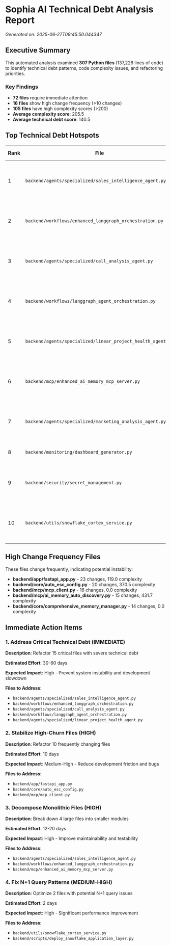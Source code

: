 # Sophia AI Technical Debt Analysis Report

*Generated on: 2025-06-27T09:45:50.044347*

## Executive Summary

This automated analysis examined **307 Python files** 
(137,226 lines of code) to identify technical debt patterns, 
code complexity issues, and refactoring priorities.

### Key Findings
- **72 files** require immediate attention
- **16 files** show high change frequency (>10 changes)
- **105 files** have high complexity scores (>200)
- **Average complexity score**: 205.5
- **Average technical debt score**: 140.5

## Top Technical Debt Hotspots

| Rank | File | Debt Score | Complexity | Changes | Priority | Key Issues |
|------|------|------------|------------|---------|----------|------------|
| 1 | `backend/agents/specialized/sales_intelligence_agent.py` | 831.9 | 1487.8 | 4 | CRITICAL | Monolithic file (>1000 lines), Excessive exception handling |
| 2 | `backend/workflows/enhanced_langgraph_orchestration.py` | 674.1 | 1172.2 | 4 | CRITICAL | Monolithic file (>1000 lines), Excessive exception handling |
| 3 | `backend/agents/specialized/call_analysis_agent.py` | 636.5 | 1152.9 | 10 | CRITICAL | Large file (>500 lines), Mixed async/sync patterns |
| 4 | `backend/workflows/langgraph_agent_orchestration.py` | 606.0 | 1115.9 | 4 | CRITICAL | Large file (>500 lines), Mixed async/sync patterns |
| 5 | `backend/agents/specialized/linear_project_health_agent.py` | 594.0 | 1088.0 | 5 | CRITICAL | Large file (>500 lines), Mixed async/sync patterns |
| 6 | `backend/mcp/enhanced_ai_memory_mcp_server.py` | 589.5 | 975.1 | 6 | CRITICAL | Monolithic file (>1000 lines), Excessive exception handling |
| 7 | `backend/agents/specialized/marketing_analysis_agent.py` | 567.5 | 1042.9 | 3 | CRITICAL | Large file (>500 lines), Mixed async/sync patterns |
| 8 | `backend/monitoring/dashboard_generator.py` | 521.3 | 934.6 | 2 | CRITICAL | Monolithic file (>1000 lines) |
| 9 | `backend/security/secret_management.py` | 494.5 | 863.0 | 4 | CRITICAL | Large file (>500 lines), Excessive exception handling |
| 10 | `backend/utils/snowflake_cortex_service.py` | 491.4 | 734.7 | 7 | CRITICAL | Monolithic file (>1000 lines), Excessive exception handling |

## High Change Frequency Files

These files change frequently, indicating potential instability:

- **backend/app/fastapi_app.py** - 23 changes, 119.0 complexity
- **backend/core/auto_esc_config.py** - 20 changes, 370.5 complexity
- **backend/mcp/mcp_client.py** - 16 changes, 0.0 complexity
- **backend/mcp/ai_memory_auto_discovery.py** - 15 changes, 431.7 complexity
- **backend/core/comprehensive_memory_manager.py** - 14 changes, 0.0 complexity

## Immediate Action Items


### 1. Address Critical Technical Debt (IMMEDIATE)

**Description**: Refactor 15 critical files with severe technical debt

**Estimated Effort**: 30-60 days

**Expected Impact**: High - Prevent system instability and development slowdown

**Files to Address**:
- `backend/agents/specialized/sales_intelligence_agent.py`
- `backend/workflows/enhanced_langgraph_orchestration.py`
- `backend/agents/specialized/call_analysis_agent.py`
- `backend/workflows/langgraph_agent_orchestration.py`
- `backend/agents/specialized/linear_project_health_agent.py`

### 2. Stabilize High-Churn Files (HIGH)

**Description**: Refactor 10 frequently changing files

**Estimated Effort**: 10 days

**Expected Impact**: Medium-High - Reduce development friction and bugs

**Files to Address**:
- `backend/app/fastapi_app.py`
- `backend/core/auto_esc_config.py`
- `backend/mcp/mcp_client.py`

### 3. Decompose Monolithic Files (HIGH)

**Description**: Break down 4 large files into smaller modules

**Estimated Effort**: 12-20 days

**Expected Impact**: High - Improve maintainability and testability

**Files to Address**:
- `backend/agents/specialized/sales_intelligence_agent.py`
- `backend/workflows/enhanced_langgraph_orchestration.py`
- `backend/mcp/enhanced_ai_memory_mcp_server.py`

### 4. Fix N+1 Query Patterns (MEDIUM-HIGH)

**Description**: Optimize 2 files with potential N+1 query issues

**Estimated Effort**: 2 days

**Expected Impact**: High - Significant performance improvement

**Files to Address**:
- `backend/utils/snowflake_cortex_service.py`
- `backend/scripts/deploy_snowflake_application_layer.py`
